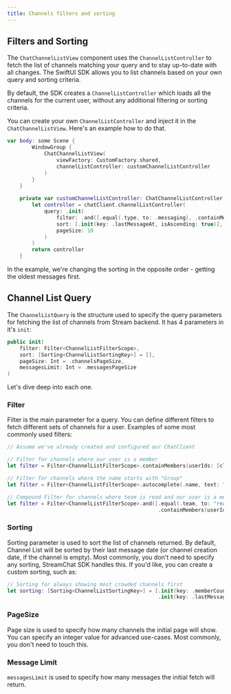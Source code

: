 ```yaml
---
title: Channels filters and sorting
---
```


## Filters and Sorting

The `ChatChannelListView` component uses the `ChannelListController` to fetch the list of channels matching your query and to stay up-to-date with all changes. The SwiftUI SDK allows you to list channels based on your own query and sorting criteria.

By default, the SDK creates a `ChannelListController` which loads all the channels for the current user, without any additional filtering or sorting criteria.

You can create your own `ChannelListController` and inject it in the `ChatChannelListView`. Here's an example how to do that.

```swift
var body: some Scene {
        WindowGroup {
            ChatChannelListView(
                viewFactory: CustomFactory.shared,
                channelListController: customChannelListController
            )
        }
    }
    
    private var customChannelListController: ChatChannelListController {
        let controller = chatClient.channelListController(
            query: .init(
                filter: .and([.equal(.type, to: .messaging), .containMembers(userIds: [chatClient.currentUserId!])]),
                sort: [.init(key: .lastMessageAt, isAscending: true)],
                pageSize: 10
            )
        )
        return controller
    }
```

In the example, we're changing the sorting in the opposite order - getting the oldest messages first.

## Channel List Query

The `ChannelListQuery` is the structure used to specify the query parameters for fetching the list of channels from Stream backend.
It has 4 parameters in it's `init`:

```swift
public init(
    filter: Filter<ChannelListFilterScope>,
    sort: [Sorting<ChannelListSortingKey>] = [],
    pageSize: Int = .channelsPageSize,
    messagesLimit: Int = .messagesPageSize
)
```

Let's dive deep into each one.

### Filter

Filter is the main parameter for a query. You can define different filters to fetch different sets of channels for a user.
Examples of some most commonly used filters:
```swift
// Assume we've already created and configured our ChatClient

// Filter for channels where our user is a member
let filter = Filter<ChannelListFilterScope>.containMembers(userIds: [client.currentUserId!])

// Filter for channels where the name starts with "Group"
let filter = Filter<ChannelListFilterScope>.autocomplete(.name, text: "Group")

// Compound Filter for channels where team is read and our user is a member
let filter = Filter<ChannelListFilterScope>.and([.equal(.team, to: "read"),
                                                 .containMembers(userIds: [client.currentUserId!])])
```

### Sorting

Sorting parameter is used to sort the list of channels returned. By default, Channel List will be sorted by their last message date (or channel creation date, if the channel is empty).
Most commonly, you don't need to specify any sorting, StreamChat SDK handles this. If you'd like, you can create a custom sorting, such as:
```swift
// Sorting for always showing most crowded channels first
let sorting: [Sorting<ChannelListSortingKey>] = [.init(key: .memberCount, isAscending: true),
                                                 .init(key: .lastMessageAt, isAscending: true)]
```

### PageSize

Page size is used to specify how many channels the initial page will show. You can specify an integer value for advanced use-cases. Most commonly, you don't need to touch this.

### Message Limit

`messagesLimit` is used to specify how many messages the initial fetch will return.
